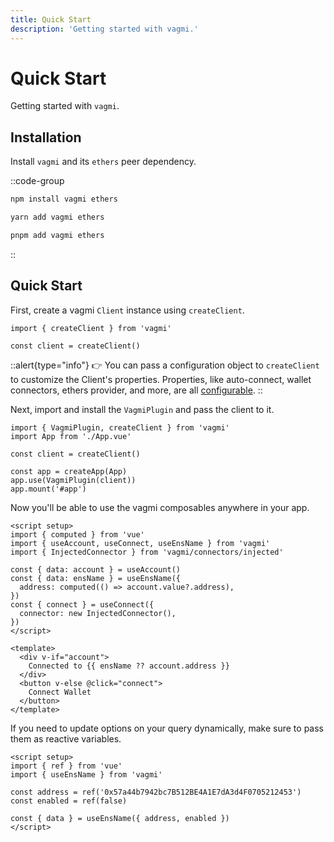 ```yaml
---
title: Quick Start
description: 'Getting started with vagmi.'
---
```


# Quick Start

Getting started with `vagmi`.

## Installation

Install `vagmi` and its `ethers` peer dependency.

::code-group
  ```bash [npm]
  npm install vagmi ethers
  ```
  ```bash [yarn]
  yarn add vagmi ethers
  ```
  ```bash [pnpm]
  pnpm add vagmi ethers
  ```
::

## Quick Start

First, create a vagmi `Client` instance using `createClient`.

```js[main.js]
import { createClient } from 'vagmi'

const client = createClient()
```

::alert{type="info"}
👉 You can pass a configuration object to `createClient` to customize the Client's properties. Properties, like auto-connect, wallet connectors, ethers provider, and more, are all [configurable](/client#configuration).
::

Next, import and install the `VagmiPlugin` and pass the client to it.

```js[main.js]
import { VagmiPlugin, createClient } from 'vagmi'
import App from './App.vue'

const client = createClient()

const app = createApp(App)
app.use(VagmiPlugin(client))
app.mount('#app')
```

Now you'll be able to use the vagmi composables anywhere in your app.

```vue[App.vue]
<script setup>
import { computed } from 'vue'
import { useAccount, useConnect, useEnsName } from 'vagmi'
import { InjectedConnector } from 'vagmi/connectors/injected'

const { data: account } = useAccount()
const { data: ensName } = useEnsName({
  address: computed(() => account.value?.address),
})
const { connect } = useConnect({
  connector: new InjectedConnector(),
})
</script>

<template>
  <div v-if="account">
    Connected to {{ ensName ?? account.address }}
  </div>
  <button v-else @click="connect">
    Connect Wallet
  </button>
</template>
```

If you need to update options on your query dynamically, make sure to pass them as reactive variables.

```vue[App.vue]
<script setup>
import { ref } from 'vue'
import { useEnsName } from 'vagmi'

const address = ref('0x57a44b7942bc7B512BE4A1E7dA3d4F0705212453')
const enabled = ref(false)

const { data } = useEnsName({ address, enabled })
</script>
```
